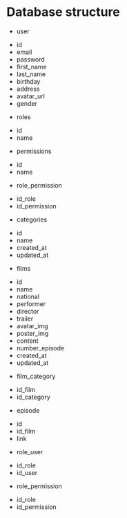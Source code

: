 # Database structure
- user
+ id
+ email
+ password
+ first_name
+ last_name
+ birthday
+ address
+ avatar_url
+ gender

- roles
+ id
+ name

- permissions
+ id
+ name

- role_permission
+ id_role
+ id_permission

- categories
+ id
+ name
+ created_at
+ updated_at

- films
+ id
+ name
+ national
+ performer
+ director
+ trailer
+ avatar_img
+ poster_img
+ content
+ number_episode
+ created_at
+ updated_at

- film_category
+ id_film
+ id_category

- episode
+ id
+ id_film
+ link

- role_user
+ id_role
+ id_user

- role_permission
+ id_role
+ id_permission
